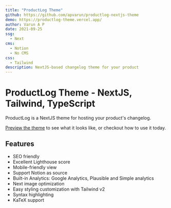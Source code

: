 ```yaml
---
title: "ProductLog Theme"
github: https://github.com/apvarun/productlog-nextjs-theme
demo: https://productlog-theme.vercel.app/
author: Varun A P
date: 2021-09-25
ssg:
  - Next
cms:
  - Notion
  - No CMS
css:
  - Tailwind
description: NextJS-based changelog theme for your product
---
```


# ProductLog Theme - NextJS, Tailwind, TypeScript

ProductLog is a NextJS theme for hosting your product's changelog.

[Preview the theme](https://productlog-theme.vercel.app/) to see what it looks like, or checkout how to use it today.


## Features

- SEO friendly
- Excellent Lighthouse score
- Mobile-friendly view
- Support Notion as source
- Built-in Analytics: Google Analytics, Plausible and Simple analytics
- Next image optimization
- Easy styling customization with Tailwind v2
- Syntax highlighting
- KaTeX support
